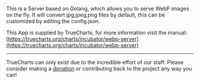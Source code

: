 This is a Server based on Golang, which allows you to serve WebP images on the fly. It will convert jpg,jpeg,png files by default, this can be customized by editing the config.json.

This App is supplied by TrueCharts, for more information visit the manual: [https://truecharts.org/charts/incubator/webp-server](https://truecharts.org/charts/incubator/webp-server)

---

TrueCharts can only exist due to the incredible effort of our staff.
Please consider making a [donation](https://truecharts.org/about/sponsor) or contributing back to the project any way you can!
